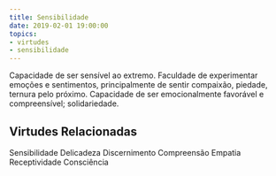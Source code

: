 ```yaml
---
title: Sensibilidade
date: 2019-02-01 19:00:00
topics: 
- virtudes
- sensibilidade
---
```


Capacidade de ser sensível ao extremo.
Faculdade de experimentar emoções e sentimentos, principalmente de sentir compaixão, piedade, ternura pelo próximo.
Capacidade de ser emocionalmente favorável e compreensível; solidariedade.

## Virtudes Relacionadas
Sensibilidade
Delicadeza
Discernimento
Compreensão
Empatia
Receptividade
Consciência

